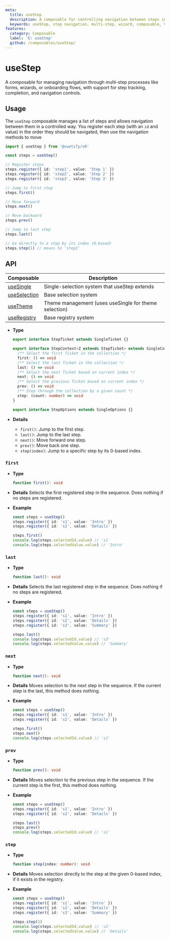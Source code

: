 ```yaml
---
meta:
  title: useStep
  description: A composable for controlling navigation between steps in a sequence, such as in multi-step forms, wizards, or guided flows.
  keywords: useStep, step navigation, multi-step, wizard, composable, Vue, state management
features:
  category: Composable
  label: 'E: useStep'
  github: /composables/useStep/
---
```


# useStep

A composable for managing navigation through multi-step processes like forms, wizards, or onboarding flows, with support for step tracking, completion, and navigation controls.

<DocsPageFeatures :frontmatter />

## Usage

The `useStep` composable manages a list of steps and allows navigation between them in a controlled way.
You register each step (with an `id` and value) in the order they should be navigated, then use the navigation methods to move

```ts
import { useStep } from '@vuetify/v0'

const steps = useStep()

// Register steps
steps.register({ id: 'step1', value: 'Step 1' })
steps.register({ id: 'step2', value: 'Step 2' })
steps.register({ id: 'step3', value: 'Step 3' })

// Jump to first step
steps.first()

// Move forward
steps.next()

// Move backward
steps.prev()

// Jump to last step
steps.last()

// Go directly to a step by its index (0-based)
steps.step(1) // moves to 'step2'
```

## API


| Composable | Description |
|---|---|
| [useSingle](/composables/selection/use-single) | Single-selection system that useStep extends |
| [useSelection](/composables/selection/use-selection) | Base selection system |
| [useTheme](/composables/plugins/use-theme) | Theme management (uses useSingle for theme selection) |
| [useRegistry](/composables/registration/use-registry) | Base registry system |
- **Type**

  ```ts
  export interface StepTicket extends SingleTicket {}

  export interface StepContext<Z extends StepTicket> extends SingleContext<Z> {
    /** Select the first Ticket in the collection */
    first: () => void
    /** Select the last Ticket in the collection */
    last: () => void
    /** Select the next Ticket based on current index */
    next: () => void
    /** Select the previous Ticket based on current index */
    prev: () => void
    /** Step through the collection by a given count */
    step: (count: number) => void
  }

  export interface StepOptions extends SingleOptions {}
  ```
- **Details**

  - `first()`: Jump to the first step.
  - `last()`: Jump to the last step.
  - `next()`: Move forward one step.
  - `prev()`: Move back one step.
  - `step(index)`: Jump to a specific step by its 0-based index.

### `first`

- **Type**
  ```ts
  function first(): void
  ```

- **Details**
  Selects the first registered step in the sequence.
  Does nothing if no steps are registered.

- **Example**
  ```ts
  const steps = useStep()
  steps.register({ id: 's1', value: 'Intro' })
  steps.register({ id: 's2', value: 'Details' })

  steps.first()
  console.log(steps.selectedId.value) // 's1'
  console.log(steps.selectedValue.value) // 'Intro'
  ```

### `last`

- **Type**
  ```ts
  function last(): void
  ```

- **Details**
  Selects the last registered step in the sequence.
  Does nothing if no steps are registered.

- **Example**
  ```ts
  const steps = useStep()
  steps.register({ id: 's1', value: 'Intro' })
  steps.register({ id: 's2', value: 'Details' })
  steps.register({ id: 's3', value: 'Summary' })

  steps.last()
  console.log(steps.selectedId.value) // 's3'
  console.log(steps.selectedValue.value) // 'Summary'
  ```

### `next`

- **Type**
  ```ts
  function next(): void
  ```

- **Details**
  Moves selection to the next step in the sequence.
  If the current step is the last, this method does nothing.

- **Example**
  ```ts
  const steps = useStep()
  steps.register({ id: 's1', value: 'Intro' })
  steps.register({ id: 's2', value: 'Details' })

  steps.first()
  steps.next()
  console.log(steps.selectedId.value) // 's2'
  ```

### `prev`

- **Type**
  ```ts
  function prev(): void
  ```

- **Details**
  Moves selection to the previous step in the sequence.
  If the current step is the first, this method does nothing.

- **Example**
  ```ts
  const steps = useStep()
  steps.register({ id: 's1', value: 'Intro' })
  steps.register({ id: 's2', value: 'Details' })

  steps.last()
  steps.prev()
  console.log(steps.selectedId.value) // 's1'
  ```

### `step`

- **Type**
  ```ts
  function step(index: number): void
  ```

- **Details**
  Moves selection directly to the step at the given 0-based index, if it exists in the registry.

- **Example**
  ```ts
  const steps = useStep()
  steps.register({ id: 's1', value: 'Intro' })
  steps.register({ id: 's2', value: 'Details' })
  steps.register({ id: 's3', value: 'Summary' })

  steps.step(1)
  console.log(steps.selectedId.value) // 's2'
  console.log(steps.selectedValue.value) // 'Details'
  ```
